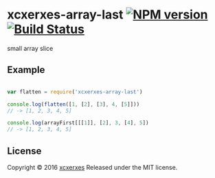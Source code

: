 # xcxerxes-array-last [![NPM version](https://img.shields.io/npm/v/xcxerxes-array-last.svg)](https://www.npmjs.com/package/xcxerxes-array-last) [![Build Status](https://travis-ci.org/XcXerxes/xcxerxes-array-last.svg)](https://travis-ci.org/XcXerxes/xcxerxes-array-last.svg)

 small array slice 

 ## Example

 ```javascript

 var flatten = require('xcxerxes-array-last')
 
 console.log(flatten([1, [2], [3], 4, [5]]))
 // -> [1, 2, 3, 4, 5]

 console.log(arrayFirst[[[1]], [2], 3, [4], 5])
 // -> [1, 2, 3, 4, 5]
 ```

 ## License

Copyright © 2016 [xcxerxes](https://github.com/XcXerxes)
Released under the MIT license.
